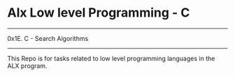 # Alx Low level Programming - C
****

0x1E. C - Search Algorithms

****

This Repo is for tasks related to low level programming languages in the ALX program.
